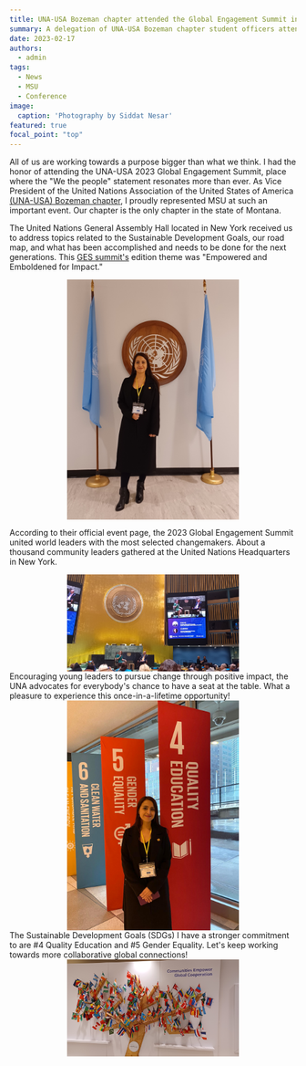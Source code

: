 ```yaml
---
title: UNA-USA Bozeman chapter attended the Global Engagement Summit in the United Nations Headquarters
summary: A delegation of UNA-USA Bozeman chapter student officers attended this event in New York.
date: 2023-02-17
authors:
  - admin
tags:
  - News
  - MSU
  - Conference
image:
  caption: 'Photography by Siddat Nesar'
featured: true
focal_point: "top"
---
```


All of us are working towards a purpose bigger than what we think. I had the honor of attending the UNA-USA 2023 Global Engagement Summit, place where the "We the people" statement resonates more than ever. As Vice President of the United Nations Association of the United States of America [(UNA-USA) Bozeman chapter](https://www.instagram.com/unausamontanastate/), I proudly represented MSU at such an important event. Our chapter is the only chapter in the state of Montana.

The United Nations General Assembly Hall located in New York received us to address topics related to the Sustainable Development Goals, our road map, and what has been accomplished and needs to be done for the next generations. This [GES summit's](https://events.unfoundation.org/2023globalengagementsummit1) edition theme was "Empowered and Emboldened for Impact."
 

<div style="display: flex; justify-content: center;">
    <img src="a.jpg" alt="figure" width="60%">
</div>

According to their official event page, the 2023 Global Engagement Summit united world leaders with the most selected changemakers. About a thousand community leaders gathered at the United Nations Headquarters in New York.

<div style="display: flex; justify-content: center;">
    <img src="b.jpg" alt="figure" width="60%">
</div>
Encouraging young leaders to pursue change through positive impact, the UNA advocates for everybody's chance to have a seat at the table. What a pleasure to experience this once-in-a-lifetime opportunity! 

<div style="display: flex; justify-content: center;">
    <img src="c.jpg" alt="figure" width="60%">
</div>
The Sustainable Development Goals (SDGs) I have a stronger commitment to are #4 Quality Education and #5 Gender Equality. Let's keep working towards more collaborative global connections!

<div style="display: flex; justify-content: center;">
    <img src="d.jpg" alt="figure" width="60%">
</div>